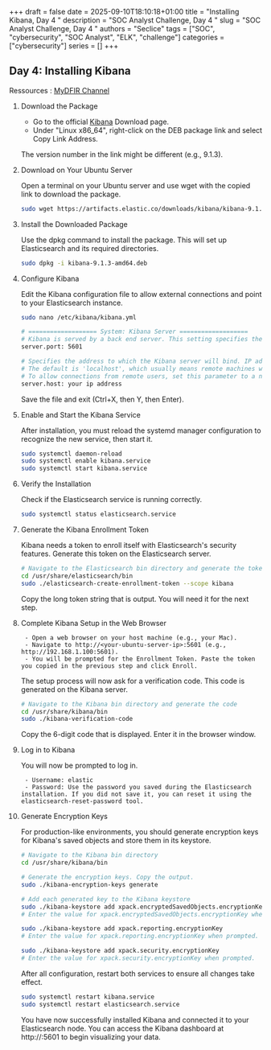 +++ 
draft = false
date = 2025-09-10T18:10:18+01:00
title = "Installing Kibana, Day 4  "
description = "SOC Analyst Challenge, Day 4 "
slug = "SOC Analyst Challenge, Day 4 "
authors = "Seclice"
tags = ["SOC", "cybersecurity", "SOC Analyst", "ELK", "challenge"]
categories = ["cybersecurity"]
series = []
+++

## Day 4: Installing Kibana
Ressources : [MyDFIR Channel](https://www.youtube.com/@MyDFIR/videos)
1. Download the Package

	- Go to the official [Kibana](https://www.elastic.co/downloads/kibana) Download page.
	- Under "Linux x86_64", right-click on the DEB package link and select Copy Link Address.

	The version number in the link might be different (e.g., 9.1.3).

2. Download on Your Ubuntu Server

	Open a terminal on your Ubuntu server and use wget with the copied link to download the package.

	```bash
	sudo wget https://artifacts.elastic.co/downloads/kibana/kibana-9.1.3-amd64.deb
	```

3. Install the Downloaded Package

	Use the dpkg command to install the package. This will set up Elasticsearch and its required directories.

	```bash
	sudo dpkg -i kibana-9.1.3-amd64.deb 
	```

4. Configure Kibana

	Edit the Kibana configuration file to allow external connections and point to your Elasticsearch instance.

	```bash
	sudo nano /etc/kibana/kibana.yml
	```
	```bash
	# =================== System: Kibana Server ===================
	# Kibana is served by a back end server. This setting specifies the port to use.
	server.port: 5601

	# Specifies the address to which the Kibana server will bind. IP addresses and host names are both valid values.
	# The default is 'localhost', which usually means remote machines will not be able to connect.
	# To allow connections from remote users, set this parameter to a non-loopback address.
	server.host: your ip address
	```
	Save the file and exit (Ctrl+X, then Y, then Enter).


5. Enable and Start the Kibana Service

	After installation, you must reload the systemd manager configuration to recognize the new service, then start it.

	```bash
	sudo systemctl daemon-reload
	sudo systemctl enable kibana.service
	sudo systemctl start kibana.service
	```

6. Verify the Installation

	Check if the Elasticsearch service is running correctly.

	```bash
	sudo systemctl status elasticsearch.service
	```

7. Generate the Kibana Enrollment Token

	Kibana needs a token to enroll itself with Elasticsearch's security features. Generate this token on the Elasticsearch server.

	```bash
	# Navigate to the Elasticsearch bin directory and generate the token
	cd /usr/share/elasticsearch/bin
	sudo ./elasticsearch-create-enrollment-token --scope kibana
	```

	Copy the long token string that is output. You will need it for the next step.

8. Complete Kibana Setup in the Web Browser

		- Open a web browser on your host machine (e.g., your Mac).
		- Navigate to http://<your-ubuntu-server-ip>:5601 (e.g., http://192.168.1.100:5601).
		- You will be prompted for the Enrollment Token. Paste the token you copied in the previous step and click Enroll.

	The setup process will now ask for a verification code. This code is generated on the Kibana server.

	```bash
	# Navigate to the Kibana bin directory and generate the code
	cd /usr/share/kibana/bin
	sudo ./kibana-verification-code
	```

	Copy the 6-digit code that is displayed. Enter it in the browser window.

9. Log in to Kibana

	 You will now be prompted to log in.

		- Username: elastic
		- Password: Use the password you saved during the Elasticsearch installation. If you did not save it, you can reset it using the elasticsearch-reset-password tool.

10. Generate Encryption Keys

	For production-like environments, you should generate encryption keys for Kibana's saved objects and store them in its keystore.


	```bash
	# Navigate to the Kibana bin directory
	cd /usr/share/kibana/bin

	# Generate the encryption keys. Copy the output.
	sudo ./kibana-encryption-keys generate

	# Add each generated key to the Kibana keystore
	sudo ./kibana-keystore add xpack.encryptedSavedObjects.encryptionKey
	# Enter the value for xpack.encryptedSavedObjects.encryptionKey when prompted.

	sudo ./kibana-keystore add xpack.reporting.encryptionKey
	# Enter the value for xpack.reporting.encryptionKey when prompted.

	sudo ./kibana-keystore add xpack.security.encryptionKey
	# Enter the value for xpack.security.encryptionKey when prompted.
	```

	After all configuration, restart both services to ensure all changes take effect.

	```bash
	sudo systemctl restart kibana.service
	sudo systemctl restart elasticsearch.service
	```

	You have now successfully installed Kibana and connected it to your Elasticsearch node. You can access the Kibana dashboard at http://<your-ubuntu-server-ip>:5601 to begin visualizing your data.





